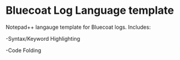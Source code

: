# Bluecoat Log Language template
Notepad++ langauge template for Bluecoat logs. Includes:

-Syntax/Keyword Highlighting

-Code Folding

